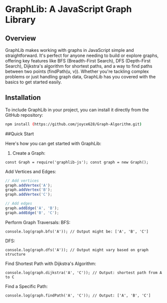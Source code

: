 # GraphLib: A JavaScript Graph Library

## Overview

GraphLib makes working with graphs in JavaScript simple and straightforward. It's perfect for anyone needing to build or explore graphs, offering key features like BFS (Breadth-First Search), DFS (Depth-First Search), Dijkstra's algorithm for shortest paths, and a way to find paths between two points (findPath(u, v)). Whether you're tackling complex problems or just handling graph data, GraphLib has you covered with the basics to get started easily.

## Installation

To include GraphLib in your project, you can install it directly from the GitHub repository:

```bash
npm install (https://github.com/joyce628/Graph-Algorithm.git)
```

##Quick Start

Here's how you can get started with GraphLib:

1. Create a Graph:

`const Graph = require('graphlib-js');
const graph = new Graph();`

Add Vertices and Edges:

```javascript
// Add vertices
graph.addVertex('A');
graph.addVertex('B');
graph.addVertex('C');

// Add edges
graph.addEdge('A', 'B');
graph.addEdge('B', 'C');
```
Perform Graph Traversals:
BFS:

`console.log(graph.bfs('A')); // Output might be: ['A', 'B', 'C']`

DFS:

`console.log(graph.dfs('A')); // Output might vary based on graph structure`

Find Shortest Path with Dijkstra's Algorithm:

`console.log(graph.dijkstra('A', 'C')); // Output: shortest path from A to C`

Find a Specific Path:

`console.log(graph.findPath('A', 'C')); // Output: ['A', 'B', 'C']`



